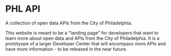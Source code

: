 # PHL API

A collection of open data APIs from the City of Philadelphia.

This website is meant to be a "landing page" for developers that want to learn more about open data and APIs from the City of Philadelphia. It is a prototyope of a larger Developer Center that will encompass more APIs and have more information - to be released in the near future.

